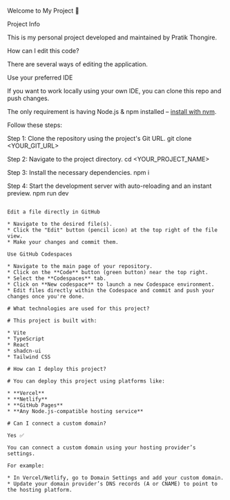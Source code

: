 
Welcome to My Project 🚀

Project Info

This is my personal project developed and maintained by Pratik Thongire.

How can I edit this code?

There are several ways of editing the application.

Use your preferred IDE

If you want to work locally using your own IDE, you can clone this repo and push changes.

The only requirement is having Node.js & npm installed – [install with nvm](https://github.com/nvm-sh/nvm#installing-and-updating).

Follow these steps:

Step 1: Clone the repository using the project's Git URL.
git clone <YOUR_GIT_URL>

Step 2: Navigate to the project directory.
cd <YOUR_PROJECT_NAME>

Step 3: Install the necessary dependencies.
npm i

Step 4: Start the development server with auto-reloading and an instant preview.
npm run dev
```

Edit a file directly in GitHub

* Navigate to the desired file(s).
* Click the "Edit" button (pencil icon) at the top right of the file view.
* Make your changes and commit them.

Use GitHub Codespaces

* Navigate to the main page of your repository.
* Click on the **Code** button (green button) near the top right.
* Select the **Codespaces** tab.
* Click on **New codespace** to launch a new Codespace environment.
* Edit files directly within the Codespace and commit and push your changes once you're done.

# What technologies are used for this project?

# This project is built with:

* Vite
* TypeScript
* React
* shadcn-ui
* Tailwind CSS

# How can I deploy this project?

# You can deploy this project using platforms like:

* **Vercel**
* **Netlify**
* **GitHub Pages**
* **Any Node.js-compatible hosting service**

# Can I connect a custom domain?

Yes ✅

You can connect a custom domain using your hosting provider’s settings.

For example:

* In Vercel/Netlify, go to Domain Settings and add your custom domain.
* Update your domain provider’s DNS records (A or CNAME) to point to the hosting platform.
